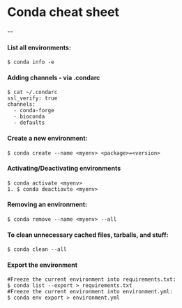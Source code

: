 # Conda cheat sheet
--

#### List all environments:

```
$ conda info -e
```

#### Adding channels - via .condarc

```
$ cat ~/.condarc
ssl_verify: true
channels:
  - conda-forge
  - bioconda
  - defaults
```

#### Create a new environment:

```
$ conda create --name <myenv> <package>=<version>
```

#### Activating/Deactivating environments

```
$ conda activate <myenv> 
1. $ conda deactiavte <myenv>
```

#### Removing an environment:

```
$ conda remove --name <myenv> --all
```

#### To clean unnecessary cached files, tarballs, and stuff:

```
$ conda clean --all
```

#### Export the environment

```
#Freeze the current environment into requirements.txt:
$ conda list --export > requirements.txt
#Freeze the current environment into environment.yml:
$ conda env export > environment.yml

```